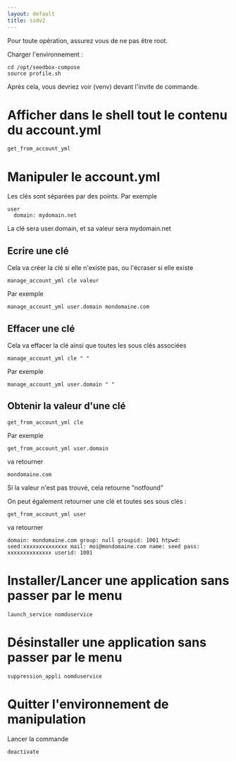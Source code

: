 ```yaml
---
layout: default
title: ssdv2
---
```

Pour toute opération, assurez vous de ne pas être root.

Charger l'environnement : 
```
cd /opt/seedbox-compose
source profile.sh
```

Après cela, vous devriez voir (venv) devant l'invite de commande.


# Afficher dans le shell tout le contenu du account.yml
```
get_from_account_yml
```

# Manipuler le account.yml

Les clés sont séparées par des points. Par exemple
```
user
  domain: mydomain.net
```

La clé sera user.domain, et sa valeur sera mydomain.net

## Ecrire une clé
Cela va créer la clé si elle n'existe pas, ou l'écraser si elle existe

```
manage_account_yml cle valeur
```
Par exemple
```
manage_account_yml user.domain mondomaine.com
```

## Effacer une clé
Cela va effacer la clé ainsi que toutes les sous clés associées

```
manage_account_yml cle " "
```
Par exemple
```
manage_account_yml user.domain " "
```

## Obtenir la valeur d'une clé

```
get_from_account_yml cle
```
Par exemple
```
get_from_account_yml user.domain
```
va retourner
```
mondomaine.com
```
Si la valeur n'est pas trouvé, cela retourne "notfound"

On peut également retourner une clé et toutes ses sous clés : 
```
get_from_account_yml user
```
va retourner
```
domain: mondomaine.com group: null groupid: 1001 htpwd: seed:xxxxxxxxxxxxxx mail: moi@mondomaine.com name: seed pass: xxxxxxxxxxxxxx userid: 1001
```

# Installer/Lancer une application sans passer par le menu

```
launch_service nomduservice
```
# Désinstaller une application sans passer par le menu
```
suppression_appli nomduservice
```
# Quitter l'environnement de manipulation

Lancer la commande
```
deactivate
```